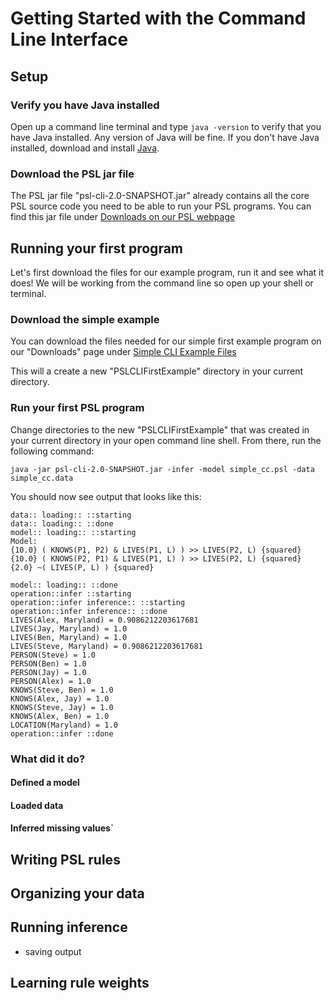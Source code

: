 # Getting Started with the Command Line Interface
## Setup
### Verify you have Java installed
Open up a command line terminal and type `java -version` to verify that you have Java installed. Any version of Java will be fine.
If you don't have Java installed, download and install [Java](http://java.com/en/).

### Download the PSL jar file
The PSL jar file "psl-cli-2.0-SNAPSHOT.jar" already contains all the core PSL source code you need to be able to run your PSL programs. You can find this jar file under [Downloads on our PSL webpage](http://psl.umiacs.umd.edu/downloads/)
## Running your first program
Let's first download the files for our example program, run it and see what it does! We will be working from the command line so open up your shell or terminal.
### Download the simple example
You can download the files needed for our simple first example program on our "Downloads" page under [Simple CLI Example Files](http://psl.umiacs.umd.edu/downloads/simple_CLI_example)

This will a create a new "PSLCLIFirstExample" directory in your current directory.

### Run your first PSL program

Change directories to the new "PSLCLIFirstExample" that was created in your current directory in your open command line shell. From there, run the following command:

`java -jar psl-cli-2.0-SNAPSHOT.jar -infer -model simple_cc.psl -data simple_cc.data`

You should now see output that looks like this: 

```
data:: loading:: ::starting
data:: loading:: ::done
model:: loading:: ::starting
Model:
{10.0} ( KNOWS(P1, P2) & LIVES(P1, L) ) >> LIVES(P2, L) {squared}
{10.0} ( KNOWS(P2, P1) & LIVES(P1, L) ) >> LIVES(P2, L) {squared}
{2.0} ~( LIVES(P, L) ) {squared}

model:: loading:: ::done
operation::infer ::starting
operation::infer inference:: ::starting
operation::infer inference:: ::done
LIVES(Alex, Maryland) = 0.9086212203617681
LIVES(Jay, Maryland) = 1.0
LIVES(Ben, Maryland) = 1.0
LIVES(Steve, Maryland) = 0.9086212203617681
PERSON(Steve) = 1.0
PERSON(Ben) = 1.0
PERSON(Jay) = 1.0
PERSON(Alex) = 1.0
KNOWS(Steve, Ben) = 1.0
KNOWS(Alex, Jay) = 1.0
KNOWS(Steve, Jay) = 1.0
KNOWS(Alex, Ben) = 1.0
LOCATION(Maryland) = 1.0
operation::infer ::done
```

### What did it do?

#### Defined a model

#### Loaded data

#### Inferred missing values`

## Writing PSL rules

## Organizing your data 

## Running inference
- saving output

## Learning rule weights
